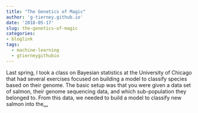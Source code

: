```yaml
---
title: "The Genetics of Magic"
author: 'g-tierney.github.io'
date: '2018-05-17'
slug: the-genetics-of-magic
categories:
- bloglink
tags:
  - machine-learning
  - gtierneygithubio
---
```


Last spring, I took a class on Bayesian statistics at the University of Chicago that had several exercises focused on building a model to classify species based on their genome. The basic setup was that you were given a data set of salmon, their genome sequencing data, and which sub-population they belonged to. From this data, we needed to build a model to classify new salmon into the[... <i class="fas fa-external-link-alt"></i>](https://g-tierney.github.io/post/magic_classification/)

